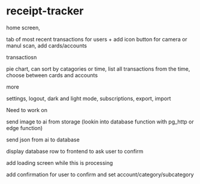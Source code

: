 # receipt-tracker

home screen,

tab of most recent transactions for users + add icon button for camera or manul scan, add cards/accounts

transactiosn

pie chart, can sort by catagories or time, list all transactions from the time, choose between cards and accounts

more

settings, logout, dark and light mode, subscriptions, export, import

Need to work on

send image to ai from storage (lookin into database function with pg_http or edge function)

send json from ai to database

display database row to frontend to ask user to confirm

add loading screen while this is processing

add confirmation for user to confirm and set account/category/subcategory
